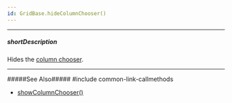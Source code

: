 ```yaml
---
id: GridBase.hideColumnChooser()
---
```

---
##### shortDescription
Hides the [column chooser](/api-reference/10%20UI%20Widgets/GridBase/1%20Configuration/columnChooser '{basewidgetpath}/Configuration/columnChooser/').

---
#####See Also#####
#include common-link-callmethods
- [showColumnChooser()](/api-reference/10%20UI%20Widgets/GridBase/3%20Methods/showColumnChooser().md '{basewidgetpath}/Methods/#showColumnChooser')